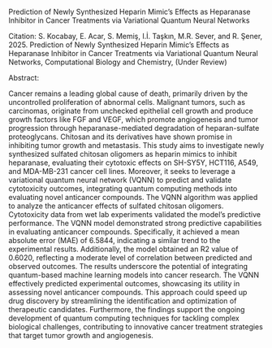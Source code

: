 Prediction of Newly Synthesized Heparin Mimic’s Effects as Heparanase Inhibitor in Cancer Treatments via Variational Quantum Neural Networks

Citation: S. Kocabay, E. Acar, S. Memiş, I.İ. Taşkın, M.R. Sever, and R. Şener, 2025. Prediction of Newly Synthesized Heparin Mimic’s Effects as Heparanase Inhibitor in Cancer Treatments via Variational Quantum Neural Networks, Computational Biology and Chemistry, (Under Review)

Abstract:

Cancer remains a leading global cause of death, primarily driven by the uncontrolled proliferation of abnormal cells. Malignant tumors, such as carcinomas, originate from unchecked epithelial cell growth and produce growth factors like FGF and VEGF, which promote angiogenesis and tumor progression through heparanase-mediated degradation of heparan-sulfate proteoglycans. Chitosan and its derivatives have shown promise in inhibiting tumor growth and metastasis. This study aims to investigate newly synthesized sulfated chitosan oligomers as heparin mimics to inhibit heparanase, evaluating their cytotoxic effects on SH-SY5Y, HCT116, A549, and MDA-MB-231 cancer cell lines. Moreover, it seeks to leverage a variational quantum neural network (VQNN) to predict and validate cytotoxicity outcomes, integrating quantum computing methods into evaluating novel anticancer compounds. The VQNN algorithm was applied to analyze the anticancer effects of sulfated chitosan oligomers. Cytotoxicity data from wet lab experiments validated the model’s predictive performance. The VQNN model demonstrated strong predictive capabilities in evaluating anticancer compounds. Specifically, it achieved a mean absolute error (MAE) of 6.5844, indicating a similar trend to the experimental results. Additionally, the model obtained an R2 value of 0.6020, reflecting a moderate level of correlation between predicted and observed outcomes. The results underscore the potential of integrating quantum-based machine learning models into cancer research. The VQNN effectively predicted experimental outcomes, showcasing its utility in assessing novel anticancer compounds. This approach could speed up drug discovery by streamlining the identification and optimization of therapeutic candidates. Furthermore, the findings support the ongoing development of quantum computing techniques for tackling complex biological challenges, contributing to innovative cancer treatment strategies that target tumor growth and angiogenesis.
